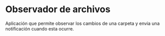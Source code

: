 # Observador de archivos
Aplicación que permite observar los cambios de una carpeta y envia una notificación cuando esta ocurre.
